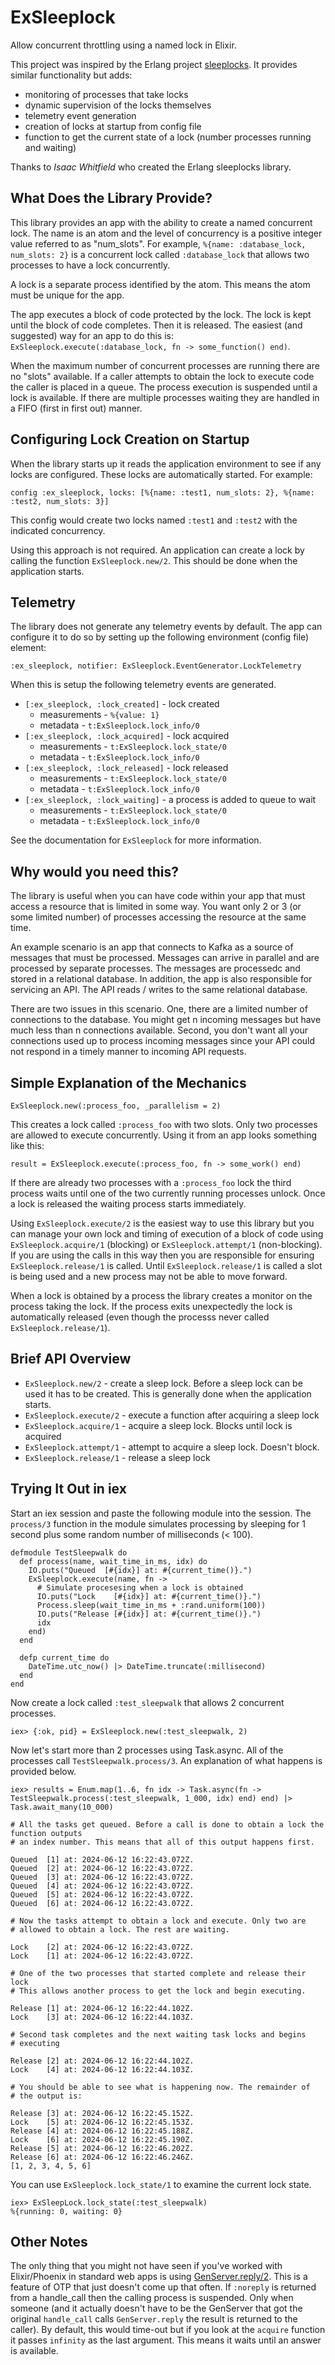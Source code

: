 # ExSleeplock

Allow concurrent throttling using a named lock in Elixir.

This project was inspired by the Erlang project [sleeplocks](https://hex.pm/packages/sleeplocks).
It provides similar functionality but adds:

- monitoring of processes that take locks
- dynamic supervision of the locks themselves
- telemetry event generation
- creation of locks at startup from config file
- function to get the current state of a lock (number processes running and waiting)

Thanks to _Isaac Whitfield_ who created the Erlang sleeplocks library.

## What Does the Library Provide?

This library provides an app with the ability to create a named concurrent lock.
The name is an atom and the level of concurrency is a positive integer value referred
to as "num_slots". For example, `%{name: :database_lock, num_slots: 2}` is a concurrent
lock called `:database_lock` that allows two processes to have a lock concurrently.

A lock is a separate process identified by the atom. This means the atom must be
unique for the app.

The app executes a block of code protected by the lock. The lock is kept until the
block of code completes. Then it is released. The easiest (and suggested) way for
an app to do this is: `ExSleeplock.execute(:database_lock, fn -> some_function() end)`.

When the maximum number of concurrent processes are running there are no "slots"
available. If a caller attempts to obtain the lock to execute code the caller is
placed in a queue. The process execution is suspended until a lock is available.
If there are multiple processes waiting they are handled in a FIFO (first in
first out) manner.

## Configuring Lock Creation on Startup

When the library starts up it reads the application environment to see if any
locks are configured. These locks are automatically started. For example:

```
config :ex_sleeplock, locks: [%{name: :test1, num_slots: 2}, %{name: :test2, num_slots: 3}]
```

This config would create two locks named `:test1` and `:test2` with the indicated
concurrency.

Using this approach is not required. An application can create a lock by calling
the function `ExSleeplock.new/2`. This should be done when the application starts.

## Telemetry

The library does not generate any telemetry events by default. The app can
configure it to do so by setting up the following environment (config file)
element:

```
:ex_sleeplock, notifier: ExSleeplock.EventGenerator.LockTelemetry
```

When this is setup the following telemetry events are generated.

- `[:ex_sleeplock, :lock_created]` - lock created
  - measurements - `%{value: 1}`
  - metadata - `t:ExSleeplock.lock_info/0`
- `[:ex_sleeplock, :lock_acquired]` - lock acquired
  - measurements - `t:ExSleeplock.lock_state/0`
  - metadata - `t:ExSleeplock.lock_info/0`
- `[:ex_sleeplock, :lock_released]` - lock released
  - measurements - `t:ExSleeplock.lock_state/0`
  - metadata - `t:ExSleeplock.lock_info/0`
- `[:ex_sleeplock, :lock_waiting]` - a process is added to queue to wait
  - measurements - `t:ExSleeplock.lock_state/0`
  - metadata - `t:ExSleeplock.lock_info/0`

See the documentation for `ExSleeplock` for more information.

## Why would you need this?

The library is useful when you can have code within your app that must access a
resource that is limited in some way. You want only 2 or 3 (or some limited
number) of processes accessing the resource at the same time.

An example scenario is an app that connects to Kafka as a source of messages
that must be processed. Messages can arrive in parallel and are processed by
separate processes. The messages are processedc and stored in a relational
database. In addition, the app is also responsible for servicing an API. The API
reads / writes to the same relational database.

There are two issues in this scenario. One, there are a limited number of
connections to the database. You might get n incoming messages but have much
less than n connections available. Second, you don't want all your connections
used up to process incoming messages since your API could not respond in a timely
manner to incoming API requests.

## Simple Explanation of the Mechanics

```
ExSleeplock.new(:process_foo, _parallelism = 2)
```

This creates a lock called `:process_foo` with two slots. Only two processes
are allowed to execute concurrently. Using it from an app looks something
like this:

```
result = ExSleeplock.execute(:process_foo, fn -> some_work() end)
```

If there are already two processes with a `:process_foo` lock the third
process waits until one of the two currently running processes unlock.
Once a lock is released the waiting process starts immediately.

Using `ExSleeplock.execute/2` is the easiest way to use this library but you can
manage your own lock and timing of execution of a block of code using
`ExSleeplock.acquire/1` (blocking) or `ExSleeplock.attempt/1` (non-blocking). If you
are using the calls in this way then you are responsible for ensuring
`ExSleeplock.release/1` is called. Until `ExSleeplock.release/1` is called a slot is
being used and a new process may not be able to move forward.

When a lock is obtained by a process the library creates a monitor on the process
taking the lock. If the process exits unexpectedly the lock is automatically
released (even though the processs never called `ExSleeplock.release/1`).

## Brief API Overview

* `ExSleeplock.new/2` - create a sleep lock. Before a sleep lock can be used it
  has to be created. This is generally done when the application starts.
* `ExSleeplock.execute/2` - execute a function after acquiring a sleep lock
* `ExSleeplock.acquire/1` - acquire a sleep lock. Blocks until lock is acquired
* `ExSleeplock.attempt/1` - attempt to acquire a sleep lock. Doesn't block.
* `ExSleeplock.release/1` - release a sleep lock

## Trying It Out in iex

Start an iex session and paste the following module into the session.
The `process/3` function in the module simulates processing by sleeping
for 1 second plus some random number of milliseconds (< 100).

```
defmodule TestSleepwalk do
  def process(name, wait_time_in_ms, idx) do
    IO.puts("Queued  [#{idx}] at: #{current_time()}.")
    ExSleeplock.execute(name, fn ->
      # Simulate procesesing when a lock is obtained
      IO.puts("Lock    [#{idx}] at: #{current_time()}.")
      Process.sleep(wait_time_in_ms + :rand.uniform(100))
      IO.puts("Release [#{idx}] at: #{current_time()}.")
      idx
    end)
  end

  defp current_time do
    DateTime.utc_now() |> DateTime.truncate(:millisecond)
  end
end
```

Now create a lock called `:test_sleepwalk` that allows 2 concurrent processes.

```
iex> {:ok, pid} = ExSleeplock.new(:test_sleepwalk, 2)
```

Now let's start more than 2 processes using Task.async. All of the processes call
`TestSleepwalk.process/3`. An explanation of what happens is provided below.

```
iex> results = Enum.map(1..6, fn idx -> Task.async(fn -> TestSleepwalk.process(:test_sleepwalk, 1_000, idx) end) end) |> Task.await_many(10_000)

# All the tasks get queued. Before a call is done to obtain a lock the function outputs
# an index number. This means that all of this output happens first.

Queued  [1] at: 2024-06-12 16:22:43.072Z.
Queued  [2] at: 2024-06-12 16:22:43.072Z.
Queued  [3] at: 2024-06-12 16:22:43.072Z.
Queued  [4] at: 2024-06-12 16:22:43.072Z.
Queued  [5] at: 2024-06-12 16:22:43.072Z.
Queued  [6] at: 2024-06-12 16:22:43.072Z.

# Now the tasks attempt to obtain a lock and execute. Only two are
# allowed to obtain a lock. The rest are waiting.

Lock    [2] at: 2024-06-12 16:22:43.072Z.
Lock    [1] at: 2024-06-12 16:22:43.072Z.

# One of the two processes that started complete and release their lock
# This allows another process to get the lock and begin executing.

Release [1] at: 2024-06-12 16:22:44.102Z.
Lock    [3] at: 2024-06-12 16:22:44.103Z.

# Second task completes and the next waiting task locks and begins
# executing

Release [2] at: 2024-06-12 16:22:44.102Z.
Lock    [4] at: 2024-06-12 16:22:44.103Z.

# You should be able to see what is happening now. The remainder of
# the output is:

Release [3] at: 2024-06-12 16:22:45.152Z.
Lock    [5] at: 2024-06-12 16:22:45.153Z.
Release [4] at: 2024-06-12 16:22:45.188Z.
Lock    [6] at: 2024-06-12 16:22:45.190Z.
Release [5] at: 2024-06-12 16:22:46.202Z.
Release [6] at: 2024-06-12 16:22:46.246Z.
[1, 2, 3, 4, 5, 6]
```

You can use `ExSleeplock.lock_state/1` to examine the current lock state.

```
iex> ExSleepLock.lock_state(:test_sleepwalk)
%{running: 0, waiting: 0}
```

## Other Notes

The only thing that you might not have seen if you've worked with Elixir/Phoenix
in standard web apps is using
[GenServer.reply/2](https://hexdocs.pm/elixir/GenServer.html#reply/2). This is a
feature of OTP that just doesn't come up that often. If `:noreply` is
returned from a handle_call then the calling process is suspended. Only when
someone (and it actually doesn't have to be the GenServer that got the original
`handle_call` calls `GenServer.reply` the result is returned to the
caller). By default, this would time-out but if you look at the `acquire`
function it passes `infinity` as the last argument. This means it waits until an
answer is available.
